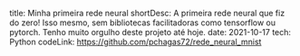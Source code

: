 title: Minha primeira rede neural
shortDesc: A primeira rede neural que fiz do zero! Isso mesmo, sem bibliotecas facilitadoras como tensorflow ou pytorch. Tenho muito orgulho deste projeto até hoje.
date: 2021-10-17
tech: Python
codeLink: https://github.com/pchagas72/rede_neural_mnist
